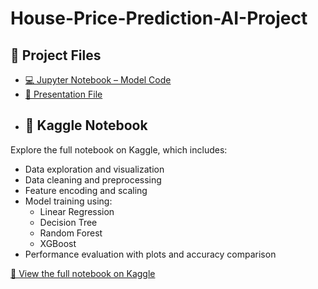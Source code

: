 # House-Price-Prediction-AI-Project

## 📄 Project Files

- [💻 Jupyter Notebook – Model Code](house-price-prediction.ipynb)  
- [📄 Presentation File](house-price-presentation.pdf)
- ## 🔗 Kaggle Notebook

Explore the full notebook on Kaggle, which includes:

- Data exploration and visualization  
- Data cleaning and preprocessing  
- Feature encoding and scaling  
- Model training using:  
  - Linear Regression  
  - Decision Tree  
  - Random Forest  
  - XGBoost  
- Performance evaluation with plots and accuracy comparison

[📎 View the full notebook on Kaggle](https://www.kaggle.com/code/shathaalfaris/notebook0fb0e5d513)
